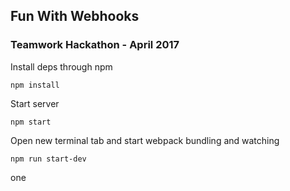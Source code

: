 ## Fun With Webhooks
### Teamwork Hackathon - April 2017

Install deps through npm
```
npm install
```

Start server
```
npm start
```

Open new terminal tab and start webpack bundling and watching
```
npm run start-dev
```


one
